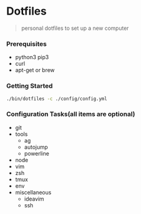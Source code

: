 # Dotfiles
> personal dotfiles to set up a new computer

### Prerequisites
- python3 pip3
- curl
- apt-get or brew

### Getting Started
```bash
./bin/dotfiles -c ./config/config.yml
```

### Configuration Tasks(all items are optional)
- git
- tools
    - ag
    - autojump
    - powerline
- node
- vim
- zsh
- tmux
- env
- miscellaneous
    - ideavim
    - ssh
